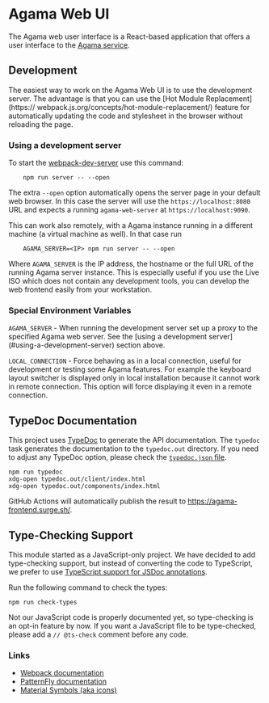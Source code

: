 # Agama Web UI

The Agama web user interface is a React-based application that offers a user
interface to the [Agama service](file:../service).

## Development

The easiest way to work on the Agama Web UI is to use the development server.
The advantage is that you can use the [Hot Module Replacement] (https://
webpack.js.org/concepts/hot-module-replacement/) feature for automatically
updating the code and stylesheet in the browser without reloading the page.

### Using a development server

To start the [webpack-dev-server](https://github.com/webpack/webpack-dev-server)
use this command:

```
    npm run server -- --open
```

The extra `--open` option automatically opens the server page in your default
web browser. In this case the server will use the `https://localhost:8080` URL
and expects a running `agama-web-server` at `https://localhost:9090`.

This can work also remotely, with a Agama instance running in a different
machine (a virtual machine as well). In that case run

```
    AGAMA_SERVER=<IP> npm run server -- --open
```

Where  `AGAMA_SERVER` is the IP address, the hostname or the full URL of the
running Agama server instance. This is especially useful if you use the Live ISO
which does not contain any development tools, you can develop the web frontend
easily from your workstation.

### Special Environment Variables

`AGAMA_SERVER` - When running the development server set up a proxy to
the specified Agama web server. See the [using a development server]
(#using-a-development-server) section above.

`LOCAL_CONNECTION` - Force behaving as in a local connection, useful for
development or testing some Agama features. For example the keyboard layout
switcher is displayed only in local installation because it cannot work in
remote connection. This option will force displaying it even in a remote
connection.

## TypeDoc Documentation

This project uses [TypeDoc](https://typedoc.org/) to generate the API documentation. The `typedoc`
task generates the documentation to the `typedoc.out` directory. If you need to adjust any TypeDoc
option, please check the [`typedoc.json` file](./typedoc.json).

```
npm run typedoc
xdg-open typedoc.out/client/index.html
xdg-open typedoc.out/components/index.html
```

GitHub Actions will automatically publish the result to <https://agama-frontend.surge.sh/>.

## Type-Checking Support

This module started as a JavaScript-only project. We have decided to add type-checking support, but
instead of converting the code to TypeScript, we prefer to use [TypeScript support for JSDoc
annotations](https://www.typescriptlang.org/docs/handbook/intro-to-js-ts.html).

Run the following command to check the types:

```
npm run check-types
```

Not our JavaScript code is properly documented yet, so type-checking is an opt-in feature by now. If
you want a JavaScript file to be type-checked, please add a `// @ts-check` comment before any code.

### Links

- [Webpack documentation](https://webpack.js.org/configuration/)
- [PatternFly documentation](https://www.patternfly.org)
- [Material Symbols (aka icons)](https://fonts.google.com/icons)
